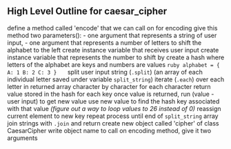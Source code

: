## High Level Outline for caesar_cipher

  define a method called 'encode' that we can call on for encoding
        give this method two parameters():
          - one argument that represents a string of user input,
          - one argument that represents a number of letters to shift the alphabet to the left
    create instance variable that receives user input
    create instance variable that represents the number to shift by
    create a hash where letters of the alphabet are keys and numbers are values
      ```ruby
      alphabet = {
        A: 1
        B: 2
        C: 3
      }  
      ```
      split user input string (`.split`) (an array of each individual letter saved under variable `split_string`)
      iterate (`.each`) over each letter in returned array character by character
      for each character return value stored in the hash for each key
      once value is returned, run (value - user input) to get new value
      use new value to find the hash key associated with that value *(figure out
        a way to loop values to 26 instead of 0)*
      reassign current element to new key
      repeat process until end of `split_string` array
      join strings with `.join` and return
create new object called 'cipher' of class CaesarCipher
write object name to call on encoding method, give it two arguments
